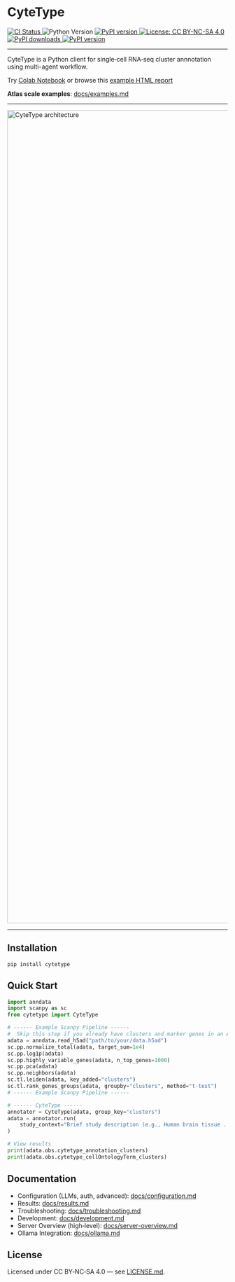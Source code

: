 <h1 align="left">CyteType</h1>

<p align="left">
  <a href="https://github.com/NygenAnalytics/cytetype/actions/workflows/publish.yml">
    <img src="https://github.com/NygenAnalytics/cytetype/actions/workflows/publish.yml/badge.svg" alt="CI Status">
  </a>
  <img src="https://img.shields.io/badge/python-≥3.11-blue.svg" alt="Python Version">
  <a href="https://pypi.org/project/cytetype/">
    <img src="https://img.shields.io/pypi/v/cytetype.svg" alt="PyPI version">
  </a>
  <a href="https://github.com/NygenAnalytics/cytetype/blob/main/LICENSE">
    <img src="https://img.shields.io/badge/License-CC%20BY--NC--SA%204.0-lightgrey.svg" alt="License: CC BY-NC-SA 4.0">
  </a>
  <a href="https://pypi.org/project/cytetype/">
    <img src="https://img.shields.io/pypi/dm/cytetype" alt="PyPI downloads">
  </a>
  <a href="https://discord.com/channels/1339594966300622908/1398003605545422998">
    <img src="https://img.shields.io/discord/1339594966300622908" alt="PyPI version">
  </a>
</p>

---

CyteType is a Python client for single‑cell RNA‑seq cluster annnotation using multi-agent workflow.

Try <a href="https://colab.research.google.com/drive/1aRLsI3mx8JR8u5BKHs48YUbLsqRsh2N7?usp=sharing" target="_blank">Colab Notebook</a> or browse this <a href="https://nygen-labs-prod--cytetype-api.modal.run/report/5b4eb3e1-fde7-4609-8be0-2bea015c241d?v=250722" target="_blank">example HTML report</a>

**Atlas scale examples**: <a href="docs/examples.md">docs/examples.md</a>

---
<img width="2063" height="1857" alt="CyteType architecture" src="https://github.com/user-attachments/assets/c55f00a2-c4d1-420a-88c2-cdb507898383" />

---


## Installation
`pip install cytetype`

## Quick Start

```python
import anndata
import scanpy as sc
from cytetype import CyteType

# ------ Example Scanpy Pipeline ------
#  Skip this step if you already have clusters and marker genes in an AnnData object. 
adata = anndata.read_h5ad("path/to/your/data.h5ad")
sc.pp.normalize_total(adata, target_sum=1e4)
sc.pp.log1p(adata)
sc.pp.highly_variable_genes(adata, n_top_genes=1000)
sc.pp.pca(adata)
sc.pp.neighbors(adata)
sc.tl.leiden(adata, key_added="clusters")
sc.tl.rank_genes_groups(adata, groupby="clusters", method="t-test")
# ------ Example Scanpy Pipeline ------

# ------ CyteType ------
annotator = CyteType(adata, group_key="clusters")
adata = annotator.run(
    study_context="Brief study description (e.g., Human brain tissue ...)",
)

# View results
print(adata.obs.cytetype_annotation_clusters)
print(adata.obs.cytetype_cellOntologyTerm_clusters)
```

## Documentation
- Configuration (LLMs, auth, advanced): <a href="docs/configuration.md">docs/configuration.md</a>
- Results: <a href="docs/results.md">docs/results.md</a>
- Troubleshooting: <a href="docs/troubleshooting.md">docs/troubleshooting.md</a>
- Development: <a href="docs/development.md">docs/development.md</a>
- Server Overview (high‑level): <a href="docs/server-overview.md">docs/server-overview.md</a>
- Ollama Integration: <a href="docs/ollama.md">docs/ollama.md</a>

## License
Licensed under CC BY‑NC‑SA 4.0 — see <a href="LICENSE.md">LICENSE.md</a>.
